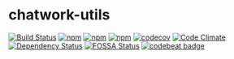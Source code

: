 chatwork-utils
===
[![Build Status](https://travis-ci.org/Nate-River56/chatwork-utils.svg?branch=master)](https://travis-ci.org/Nate-River56/chatwork-utils)
[![npm](https://img.shields.io/npm/v/chatwork-utils.svg)](https://www.npmjs.com/package/chatwork-utils)
[![npm](https://img.shields.io/npm/l/chatwork-utils.svg)](https://www.npmjs.com/package/chatwork-utils)
[![npm](https://img.shields.io/npm/dm/chatwork-utils.svg)](https://www.npmjs.com/package/chatwork-utils)
[![codecov](https://codecov.io/gh/Nate-River56/chatwork-utils/branch/master/graph/badge.svg)](https://codecov.io/gh/Nate-River56/chatwork-utils)
[![Code Climate](https://img.shields.io/codeclimate/github/Nate-River56/chatwork-utils.svg)](https://codeclimate.com/github/Nate-River56/chatwork-utils)
[![Dependency Status](https://www.versioneye.com/user/projects/58fce02cc2ef4238147e693d/badge.svg)](https://www.versioneye.com/user/projects/58fce02cc2ef4238147e693d)
[![FOSSA Status](https://app.fossa.io/api/projects/git%2Bhttps%3A%2F%2Fgithub.com%2FNate-River56%2Fchatwork-utils.svg?type=shield)](https://app.fossa.io/projects/git%2Bhttps%3A%2F%2Fgithub.com%2FNate-River56%2Fchatwork-utils?ref=badge_shield)
[![codebeat badge](https://codebeat.co/badges/a8ef7366-519a-450e-adcd-380e197376ca)](https://codebeat.co/projects/github-com-nate-river56-chatwork-utils-master)
